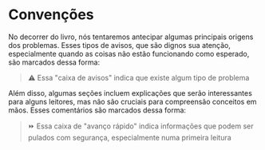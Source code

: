 # Convenções

No decorrer do livro, nós tentaremos antecipar algumas principais origens dos problemas. Esses tipos de avisos, que são dignos sua atenção, especialmente quando as coisas não estão funcionando como esperado, são marcados dessa forma:

> ⚠️ Essa "caixa de avisos" indica que existe algum tipo de problema

Além disso, algumas seções incluem explicações que serão interessantes para alguns leitores, mas não são cruciais para compreensão conceitos em mãos. Esses comentários são marcados dessa forma: 

> ⏩ Essa caixa de "avanço rápido" indica informações que podem ser pulados com segurança, especialmente numa primeira leitura
